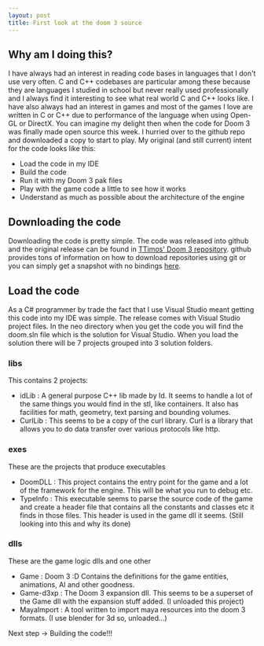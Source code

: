 ```yaml
---
layout: post
title: First look at the doom 3 source
---
```




## Why am I doing this?

I have always had an interest in reading code bases in languages that I don't use very often. C and C++ codebases are particular among these because they are languages I studied in school but never really used professionally and I always find it interesting to see what real world C and C++ looks like. I have also always had an interest in games and most of the games I love are written in C or C++ due to performance of the language when using Open-GL or DirectX.
You can imagine my delight then when the code for Doom 3 was finally made open source this week. I hurried over to the github repo and downloaded a copy to start to play. My original (and still current) intent for the code looks like this:

- Load the code in my IDE
- Build the code
- Run it with my Doom 3 pak files 
- Play with the game code a little to see how it works
- Understand as much as possible about the architecture of the engine


## Downloading the code

Downloading the code is pretty simple. The code was released into github and the original release can be found in [TTimos' Doom 3 repository](https://github.com/TTimo/doom3.gpl "Doom 3 repository"). github provides tons of information on how to download repositories using git or you can simply get a snapshot with no bindings [here](https://github.com/TTimo/doom3.gpl/zipball/master "TTimos doom 3 master zip download").

## Load the code

As a C# programmer by trade the fact that I use Visual Studio meant getting this code into my IDE was simple. The release comes with Visual Studio project files. In the neo directory when you get the code you will find the doom.sln file which is the solution for Visual Studio. When you load the solution there will be 7 projects grouped into 3 solution folders.

### libs
This contains 2 projects:

- idLib : A general purpose C++ lib made by Id. It seems to handle a lot of the same things you would find in the stl, like containers. It also has facilities for math, geometry, text parsing and bounding volumes.
- CurlLib : This seems to be a copy of the curl library. Curl is a library that allows you to do data transfer over various protocols like http.

### exes
These are the projects that produce executables

- DoomDLL : This project contains the entry point for the game and a lot of the framework for the engine. This will be what you run to debug etc.
- TypeInfo : This executable seems to parse the source code of the game and create a header file that contains all the constants and classes etc it finds in those files. This header is used in the game dll it seems. (Still looking into this and why its done)

### dlls
These are the game logic dlls and one other

- Game : Doom 3 :D Contains the definitions for the game entities, animations, AI and other goodness.
- Game-d3xp : The Doom 3 expansion dll. This seems to be a superset of the Game dll with the expansion stuff added. (I unloaded this project)
- MayaImport : A tool written to import maya resources into the doom 3 formats. (I use blender for 3d so, unloaded...)

Next step -> Building the code!!!